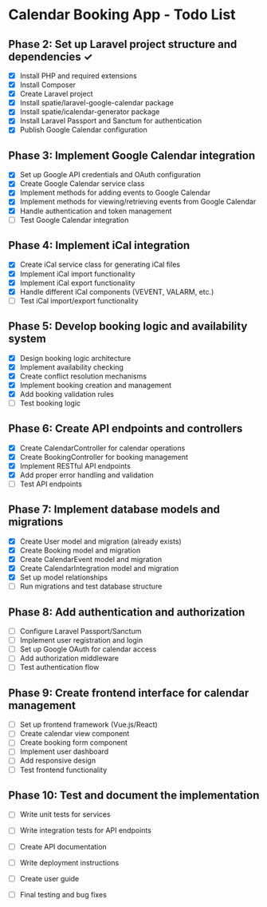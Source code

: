 # Calendar Booking App - Todo List

## Phase 2: Set up Laravel project structure and dependencies ✓
- [x] Install PHP and required extensions
- [x] Install Composer
- [x] Create Laravel project
- [x] Install spatie/laravel-google-calendar package
- [x] Install spatie/icalendar-generator package
- [x] Install Laravel Passport and Sanctum for authentication
- [x] Publish Google Calendar configuration

## Phase 3: Implement Google Calendar integration
- [x] Set up Google API credentials and OAuth configuration
- [x] Create Google Calendar service class
- [x] Implement methods for adding events to Google Calendar
- [x] Implement methods for viewing/retrieving events from Google Calendar
- [x] Handle authentication and token management
- [ ] Test Google Calendar integration

## Phase 4: Implement iCal integration
- [x] Create iCal service class for generating iCal files
- [x] Implement iCal import functionality
- [x] Implement iCal export functionality
- [x] Handle different iCal components (VEVENT, VALARM, etc.)
- [ ] Test iCal import/export functionality

## Phase 5: Develop booking logic and availability system
- [x] Design booking logic architecture
- [x] Implement availability checking
- [x] Create conflict resolution mechanisms
- [x] Implement booking creation and management
- [x] Add booking validation rules
- [ ] Test booking logic

## Phase 6: Create API endpoints and controllers
- [x] Create CalendarController for calendar operations
- [x] Create BookingController for booking management
- [x] Implement RESTful API endpoints
- [x] Add proper error handling and validation
- [ ] Test API endpoints

## Phase 7: Implement database models and migrations
- [x] Create User model and migration (already exists)
- [x] Create Booking model and migration
- [x] Create CalendarEvent model and migration
- [x] Create CalendarIntegration model and migration
- [x] Set up model relationships
- [ ] Run migrations and test database structure

## Phase 8: Add authentication and authorization
- [ ] Configure Laravel Passport/Sanctum
- [ ] Implement user registration and login
- [ ] Set up Google OAuth for calendar access
- [ ] Add authorization middleware
- [ ] Test authentication flow

## Phase 9: Create frontend interface for calendar management
- [ ] Set up frontend framework (Vue.js/React)
- [ ] Create calendar view component
- [ ] Create booking form component
- [ ] Implement user dashboard
- [ ] Add responsive design
- [ ] Test frontend functionality

## Phase 10: Test and document the implementation
- [ ] Write unit tests for services
- [ ] Write integration tests for API endpoints
- [ ] Create API documentation
- [ ] Write deployment instructions
- [ ] Create user guide
- [ ] Final testing and bug fixes

